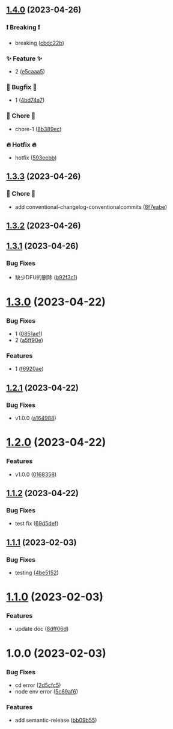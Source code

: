 ## [1.4.0](https://github.com/Liar0320/semantic-release/compare/v1.3.3...v1.4.0) (2023-04-26)


### ❗ Breaking ❗

* breaking ([cbdc22b](https://github.com/Liar0320/semantic-release/commit/cbdc22b3a525d04b3928e19803a7849cd156fac1))


### ✨ Feature ✨

* 2 ([e5caaa5](https://github.com/Liar0320/semantic-release/commit/e5caaa5c733f4c2ffccb1613d9cd5885a323ce68))


### 🐛 Bugfix 🐛

* 1 ([4bd74a7](https://github.com/Liar0320/semantic-release/commit/4bd74a75b235caa84f6e806cab6b7dc82e53b938))


### 🐛 Chore 🐛

* chore-1 ([8b389ec](https://github.com/Liar0320/semantic-release/commit/8b389ec16da2ab28985d240b71ca7c9a9df4c9b2))


### 🔥 Hotfix 🔥

* hotfix ([593eebb](https://github.com/Liar0320/semantic-release/commit/593eebbcb1f3d3ba1b48f6896bc971b03f7440a2))

## [1.3.3](https://github.com/Liar0320/semantic-release/compare/v1.3.2...v1.3.3) (2023-04-26)


### 🐛 Chore 🐛

* add conventional-changelog-conventionalcommits ([8f7eabe](https://github.com/Liar0320/semantic-release/commit/8f7eabe0f42d40cdf48bb6d3ca92db8df5790bcc))

## [1.3.2](https://github.com/Liar0320/semantic-release/compare/v1.3.1...v1.3.2) (2023-04-26)

## [1.3.1](https://github.com/Liar0320/semantic-release/compare/v1.3.0...v1.3.1) (2023-04-26)


### Bug Fixes

* 缺少DFU的删除 ([b92f3c1](https://github.com/Liar0320/semantic-release/commit/b92f3c167df363799c02d25918d5783bcca4c70e))

# [1.3.0](https://github.com/Liar0320/semantic-release/compare/v1.2.1...v1.3.0) (2023-04-22)


### Bug Fixes

* 1 ([0851ae1](https://github.com/Liar0320/semantic-release/commit/0851ae14ecd6de0cbd77b41c5383248b9c589842))
* 2 ([a5ff90e](https://github.com/Liar0320/semantic-release/commit/a5ff90edccd78f5374c623824df3f41a7a79711c))


### Features

* 1 ([f6920ae](https://github.com/Liar0320/semantic-release/commit/f6920ae91756cbc92ee8d63b876ac670878936a8))

## [1.2.1](https://github.com/Liar0320/semantic-release/compare/v1.2.0...v1.2.1) (2023-04-22)


### Bug Fixes

* v1.0.0 ([a164988](https://github.com/Liar0320/semantic-release/commit/a164988a056d333bc57707c1c558661818e8191a))

# [1.2.0](https://github.com/Liar0320/semantic-release/compare/v1.1.2...v1.2.0) (2023-04-22)


### Features

* v1.0.0 ([0168358](https://github.com/Liar0320/semantic-release/commit/01683586609e2fc6e8ec6f35e9102a82102efd68))

## [1.1.2](https://github.com/Liar0320/semantic-release/compare/v1.1.1...v1.1.2) (2023-04-22)


### Bug Fixes

* test fix ([69d5def](https://github.com/Liar0320/semantic-release/commit/69d5def1debd4fb0fbc4e97339ac840981283d2d))

## [1.1.1](https://github.com/Liar0320/semantic-release/compare/v1.1.0...v1.1.1) (2023-02-03)


### Bug Fixes

* testing ([4be5152](https://github.com/Liar0320/semantic-release/commit/4be515252cc8cea18d6f1a1285bf9cd88f890ef0))

# [1.1.0](https://github.com/Liar0320/semantic-release/compare/v1.0.0...v1.1.0) (2023-02-03)


### Features

* update doc ([8dff06d](https://github.com/Liar0320/semantic-release/commit/8dff06d94f0ba57138fc2ceb193ed8342c06b55e))

# 1.0.0 (2023-02-03)


### Bug Fixes

* cd error ([2d5cfc5](https://github.com/Liar0320/semantic-release/commit/2d5cfc56c2da599fa5b78cbe5392b561329bf312))
* node env error ([5c69af6](https://github.com/Liar0320/semantic-release/commit/5c69af6a34db2c4c9475dc9f9276551c82690a51))


### Features

* add semantic-release ([bb09b55](https://github.com/Liar0320/semantic-release/commit/bb09b558d92d954ced9a83f4b95da984d727db7d))
